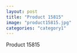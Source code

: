 ```yaml
---
layout: post
title: "Product 15815"
image: "product15815.jpg"
categories: "category1"
---
```

Product 15815
